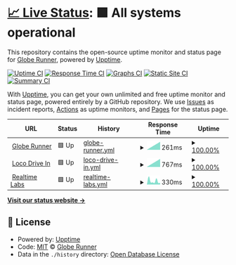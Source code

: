 # [📈 Live Status](https://globerunnerseo.github.io/downtime): <!--live status--> **🟩 All systems operational**

This repository contains the open-source uptime monitor and status page for [Globe Runner](https://globerunner.com), powered by [Upptime](https://github.com/upptime/upptime).

[![Uptime CI](https://github.com/globerunnerseo/downtime/workflows/Uptime%20CI/badge.svg)](https://github.com/globerunnerseo/downtime/actions?query=workflow%3A%22Uptime+CI%22)
[![Response Time CI](https://github.com/globerunnerseo/downtime/workflows/Response%20Time%20CI/badge.svg)](https://github.com/globerunnerseo/downtime/actions?query=workflow%3A%22Response+Time+CI%22)
[![Graphs CI](https://github.com/globerunnerseo/downtime/workflows/Graphs%20CI/badge.svg)](https://github.com/globerunnerseo/downtime/actions?query=workflow%3A%22Graphs+CI%22)
[![Static Site CI](https://github.com/globerunnerseo/downtime/workflows/Static%20Site%20CI/badge.svg)](https://github.com/globerunnerseo/downtime/actions?query=workflow%3A%22Static+Site+CI%22)
[![Summary CI](https://github.com/globerunnerseo/downtime/workflows/Summary%20CI/badge.svg)](https://github.com/globerunnerseo/downtime/actions?query=workflow%3A%22Summary+CI%22)

With [Upptime](https://upptime.js.org), you can get your own unlimited and free uptime monitor and status page, powered entirely by a GitHub repository. We use [Issues](https://github.com/globerunnerseo/downtime/issues) as incident reports, [Actions](https://github.com/globerunnerseo/downtime/actions) as uptime monitors, and [Pages](https://globerunnerseo.github.io/downtime) for the status page.

<!--start: status pages-->
<!-- This summary is generated by Upptime (https://github.com/upptime/upptime) -->
<!-- Do not edit this manually, your changes will be overwritten -->
<!-- prettier-ignore -->
| URL | Status | History | Response Time | Uptime |
| --- | ------ | ------- | ------------- | ------ |
| <img alt="" src="https://favicons.githubusercontent.com/globerunner.com" height="13"> [Globe Runner](https://globerunner.com/) | 🟩 Up | [globe-runner.yml](https://github.com/globerunnerseo/downtime/commits/HEAD/history/globe-runner.yml) | <details><summary><img alt="Response time graph" src="./graphs/globe-runner/response-time-week.png" height="20"> 261ms</summary><br><a href="https://globerunnerseo.github.io/downtime/history/globe-runner"><img alt="Response time 261" src="https://img.shields.io/endpoint?url=https%3A%2F%2Fraw.githubusercontent.com%2Fgloberunnerseo%2Fdowntime%2FHEAD%2Fapi%2Fglobe-runner%2Fresponse-time.json"></a><br><a href="https://globerunnerseo.github.io/downtime/history/globe-runner"><img alt="24-hour response time 261" src="https://img.shields.io/endpoint?url=https%3A%2F%2Fraw.githubusercontent.com%2Fgloberunnerseo%2Fdowntime%2FHEAD%2Fapi%2Fglobe-runner%2Fresponse-time-day.json"></a><br><a href="https://globerunnerseo.github.io/downtime/history/globe-runner"><img alt="7-day response time 261" src="https://img.shields.io/endpoint?url=https%3A%2F%2Fraw.githubusercontent.com%2Fgloberunnerseo%2Fdowntime%2FHEAD%2Fapi%2Fglobe-runner%2Fresponse-time-week.json"></a><br><a href="https://globerunnerseo.github.io/downtime/history/globe-runner"><img alt="30-day response time 261" src="https://img.shields.io/endpoint?url=https%3A%2F%2Fraw.githubusercontent.com%2Fgloberunnerseo%2Fdowntime%2FHEAD%2Fapi%2Fglobe-runner%2Fresponse-time-month.json"></a><br><a href="https://globerunnerseo.github.io/downtime/history/globe-runner"><img alt="1-year response time 261" src="https://img.shields.io/endpoint?url=https%3A%2F%2Fraw.githubusercontent.com%2Fgloberunnerseo%2Fdowntime%2FHEAD%2Fapi%2Fglobe-runner%2Fresponse-time-year.json"></a></details> | <details><summary><a href="https://globerunnerseo.github.io/downtime/history/globe-runner">100.00%</a></summary><a href="https://globerunnerseo.github.io/downtime/history/globe-runner"><img alt="All-time uptime 100.00%" src="https://img.shields.io/endpoint?url=https%3A%2F%2Fraw.githubusercontent.com%2Fgloberunnerseo%2Fdowntime%2FHEAD%2Fapi%2Fglobe-runner%2Fuptime.json"></a><br><a href="https://globerunnerseo.github.io/downtime/history/globe-runner"><img alt="24-hour uptime 100.00%" src="https://img.shields.io/endpoint?url=https%3A%2F%2Fraw.githubusercontent.com%2Fgloberunnerseo%2Fdowntime%2FHEAD%2Fapi%2Fglobe-runner%2Fuptime-day.json"></a><br><a href="https://globerunnerseo.github.io/downtime/history/globe-runner"><img alt="7-day uptime 100.00%" src="https://img.shields.io/endpoint?url=https%3A%2F%2Fraw.githubusercontent.com%2Fgloberunnerseo%2Fdowntime%2FHEAD%2Fapi%2Fglobe-runner%2Fuptime-week.json"></a><br><a href="https://globerunnerseo.github.io/downtime/history/globe-runner"><img alt="30-day uptime 100.00%" src="https://img.shields.io/endpoint?url=https%3A%2F%2Fraw.githubusercontent.com%2Fgloberunnerseo%2Fdowntime%2FHEAD%2Fapi%2Fglobe-runner%2Fuptime-month.json"></a><br><a href="https://globerunnerseo.github.io/downtime/history/globe-runner"><img alt="1-year uptime 100.00%" src="https://img.shields.io/endpoint?url=https%3A%2F%2Fraw.githubusercontent.com%2Fgloberunnerseo%2Fdowntime%2FHEAD%2Fapi%2Fglobe-runner%2Fuptime-year.json"></a></details>
| <img alt="" src="https://favicons.githubusercontent.com/www.locodrivein.com" height="13"> [Loco Drive In](https://www.locodrivein.com/) | 🟩 Up | [loco-drive-in.yml](https://github.com/globerunnerseo/downtime/commits/HEAD/history/loco-drive-in.yml) | <details><summary><img alt="Response time graph" src="./graphs/loco-drive-in/response-time-week.png" height="20"> 767ms</summary><br><a href="https://globerunnerseo.github.io/downtime/history/loco-drive-in"><img alt="Response time 767" src="https://img.shields.io/endpoint?url=https%3A%2F%2Fraw.githubusercontent.com%2Fgloberunnerseo%2Fdowntime%2FHEAD%2Fapi%2Floco-drive-in%2Fresponse-time.json"></a><br><a href="https://globerunnerseo.github.io/downtime/history/loco-drive-in"><img alt="24-hour response time 767" src="https://img.shields.io/endpoint?url=https%3A%2F%2Fraw.githubusercontent.com%2Fgloberunnerseo%2Fdowntime%2FHEAD%2Fapi%2Floco-drive-in%2Fresponse-time-day.json"></a><br><a href="https://globerunnerseo.github.io/downtime/history/loco-drive-in"><img alt="7-day response time 767" src="https://img.shields.io/endpoint?url=https%3A%2F%2Fraw.githubusercontent.com%2Fgloberunnerseo%2Fdowntime%2FHEAD%2Fapi%2Floco-drive-in%2Fresponse-time-week.json"></a><br><a href="https://globerunnerseo.github.io/downtime/history/loco-drive-in"><img alt="30-day response time 767" src="https://img.shields.io/endpoint?url=https%3A%2F%2Fraw.githubusercontent.com%2Fgloberunnerseo%2Fdowntime%2FHEAD%2Fapi%2Floco-drive-in%2Fresponse-time-month.json"></a><br><a href="https://globerunnerseo.github.io/downtime/history/loco-drive-in"><img alt="1-year response time 767" src="https://img.shields.io/endpoint?url=https%3A%2F%2Fraw.githubusercontent.com%2Fgloberunnerseo%2Fdowntime%2FHEAD%2Fapi%2Floco-drive-in%2Fresponse-time-year.json"></a></details> | <details><summary><a href="https://globerunnerseo.github.io/downtime/history/loco-drive-in">100.00%</a></summary><a href="https://globerunnerseo.github.io/downtime/history/loco-drive-in"><img alt="All-time uptime 100.00%" src="https://img.shields.io/endpoint?url=https%3A%2F%2Fraw.githubusercontent.com%2Fgloberunnerseo%2Fdowntime%2FHEAD%2Fapi%2Floco-drive-in%2Fuptime.json"></a><br><a href="https://globerunnerseo.github.io/downtime/history/loco-drive-in"><img alt="24-hour uptime 100.00%" src="https://img.shields.io/endpoint?url=https%3A%2F%2Fraw.githubusercontent.com%2Fgloberunnerseo%2Fdowntime%2FHEAD%2Fapi%2Floco-drive-in%2Fuptime-day.json"></a><br><a href="https://globerunnerseo.github.io/downtime/history/loco-drive-in"><img alt="7-day uptime 100.00%" src="https://img.shields.io/endpoint?url=https%3A%2F%2Fraw.githubusercontent.com%2Fgloberunnerseo%2Fdowntime%2FHEAD%2Fapi%2Floco-drive-in%2Fuptime-week.json"></a><br><a href="https://globerunnerseo.github.io/downtime/history/loco-drive-in"><img alt="30-day uptime 100.00%" src="https://img.shields.io/endpoint?url=https%3A%2F%2Fraw.githubusercontent.com%2Fgloberunnerseo%2Fdowntime%2FHEAD%2Fapi%2Floco-drive-in%2Fuptime-month.json"></a><br><a href="https://globerunnerseo.github.io/downtime/history/loco-drive-in"><img alt="1-year uptime 100.00%" src="https://img.shields.io/endpoint?url=https%3A%2F%2Fraw.githubusercontent.com%2Fgloberunnerseo%2Fdowntime%2FHEAD%2Fapi%2Floco-drive-in%2Fuptime-year.json"></a></details>
| <img alt="" src="https://favicons.githubusercontent.com/realtimelab.com" height="13"> [Realtime Labs](https://realtimelab.com/) | 🟩 Up | [realtime-labs.yml](https://github.com/globerunnerseo/downtime/commits/HEAD/history/realtime-labs.yml) | <details><summary><img alt="Response time graph" src="./graphs/realtime-labs/response-time-week.png" height="20"> 330ms</summary><br><a href="https://globerunnerseo.github.io/downtime/history/realtime-labs"><img alt="Response time 330" src="https://img.shields.io/endpoint?url=https%3A%2F%2Fraw.githubusercontent.com%2Fgloberunnerseo%2Fdowntime%2FHEAD%2Fapi%2Frealtime-labs%2Fresponse-time.json"></a><br><a href="https://globerunnerseo.github.io/downtime/history/realtime-labs"><img alt="24-hour response time 330" src="https://img.shields.io/endpoint?url=https%3A%2F%2Fraw.githubusercontent.com%2Fgloberunnerseo%2Fdowntime%2FHEAD%2Fapi%2Frealtime-labs%2Fresponse-time-day.json"></a><br><a href="https://globerunnerseo.github.io/downtime/history/realtime-labs"><img alt="7-day response time 330" src="https://img.shields.io/endpoint?url=https%3A%2F%2Fraw.githubusercontent.com%2Fgloberunnerseo%2Fdowntime%2FHEAD%2Fapi%2Frealtime-labs%2Fresponse-time-week.json"></a><br><a href="https://globerunnerseo.github.io/downtime/history/realtime-labs"><img alt="30-day response time 330" src="https://img.shields.io/endpoint?url=https%3A%2F%2Fraw.githubusercontent.com%2Fgloberunnerseo%2Fdowntime%2FHEAD%2Fapi%2Frealtime-labs%2Fresponse-time-month.json"></a><br><a href="https://globerunnerseo.github.io/downtime/history/realtime-labs"><img alt="1-year response time 330" src="https://img.shields.io/endpoint?url=https%3A%2F%2Fraw.githubusercontent.com%2Fgloberunnerseo%2Fdowntime%2FHEAD%2Fapi%2Frealtime-labs%2Fresponse-time-year.json"></a></details> | <details><summary><a href="https://globerunnerseo.github.io/downtime/history/realtime-labs">100.00%</a></summary><a href="https://globerunnerseo.github.io/downtime/history/realtime-labs"><img alt="All-time uptime 100.00%" src="https://img.shields.io/endpoint?url=https%3A%2F%2Fraw.githubusercontent.com%2Fgloberunnerseo%2Fdowntime%2FHEAD%2Fapi%2Frealtime-labs%2Fuptime.json"></a><br><a href="https://globerunnerseo.github.io/downtime/history/realtime-labs"><img alt="24-hour uptime 100.00%" src="https://img.shields.io/endpoint?url=https%3A%2F%2Fraw.githubusercontent.com%2Fgloberunnerseo%2Fdowntime%2FHEAD%2Fapi%2Frealtime-labs%2Fuptime-day.json"></a><br><a href="https://globerunnerseo.github.io/downtime/history/realtime-labs"><img alt="7-day uptime 100.00%" src="https://img.shields.io/endpoint?url=https%3A%2F%2Fraw.githubusercontent.com%2Fgloberunnerseo%2Fdowntime%2FHEAD%2Fapi%2Frealtime-labs%2Fuptime-week.json"></a><br><a href="https://globerunnerseo.github.io/downtime/history/realtime-labs"><img alt="30-day uptime 100.00%" src="https://img.shields.io/endpoint?url=https%3A%2F%2Fraw.githubusercontent.com%2Fgloberunnerseo%2Fdowntime%2FHEAD%2Fapi%2Frealtime-labs%2Fuptime-month.json"></a><br><a href="https://globerunnerseo.github.io/downtime/history/realtime-labs"><img alt="1-year uptime 100.00%" src="https://img.shields.io/endpoint?url=https%3A%2F%2Fraw.githubusercontent.com%2Fgloberunnerseo%2Fdowntime%2FHEAD%2Fapi%2Frealtime-labs%2Fuptime-year.json"></a></details>

<!--end: status pages-->

[**Visit our status website →**](https://globerunnerseo.github.io/downtime)

## 📄 License

- Powered by: [Upptime](https://github.com/upptime/upptime)
- Code: [MIT](./LICENSE) © [Globe Runner](https://globerunner.com)
- Data in the `./history` directory: [Open Database License](https://opendatacommons.org/licenses/odbl/1-0/)
